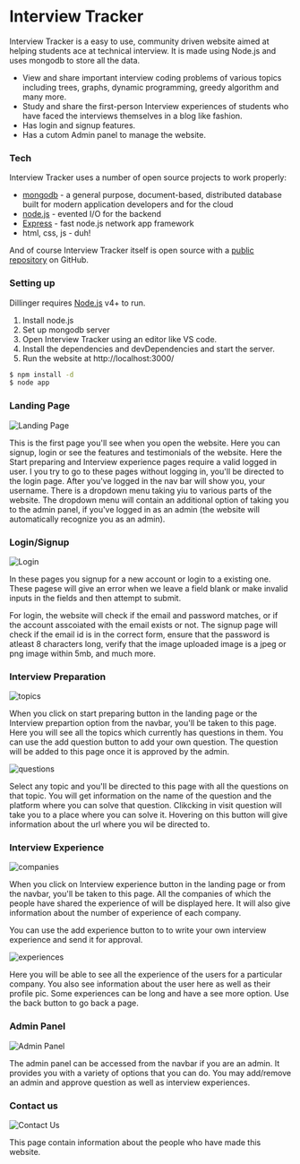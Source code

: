 # Interview Tracker

Interview Tracker is a easy to use, community driven website aimed at helping students ace at technical interview. It is made using Node.js and uses mongodb to store all the data.

  - View and share important interview coding problems of various topics including trees, graphs, dynamic programming, greedy algorithm and many more.
  - Study and share the first-person Interview experiences of students who have faced the interviews themselves in a blog like fashion.
  - Has login and signup features.
  - Has a cutom Admin panel to manage the website.

### Tech

Interview Tracker uses a number of open source projects to work properly:

* [mongodb] - a general purpose, document-based, distributed database built for modern application developers and for the cloud
* [node.js] - evented I/O for the backend
* [Express] - fast node.js network app framework
* html, css, js - duh!

And of course Interview Tracker itself is open source with a [public repository][repo]
on GitHub.

### Setting up

Dillinger requires [Node.js](https://nodejs.org/) v4+ to run.

1. Install node.js
2. Set up mongodb server
3. Open Interview Tracker using an editor like VS code.
4. Install the dependencies and devDependencies and start the server.
5. Run the website at http://localhost:3000/

```sh
$ npm install -d
$ node app
```

### Landing Page

![Landing Page](https://imgur.com/iUmdLou.jpg)

This is the first page you'll see when you open the website. Here you can signup, login or see the features and testimonials of the website. 
Here the Start preparing and Interview experience pages require a valid logged in user. I you try to go to these pages without logging in, you'll be directed to the login page.
After you've logged in the nav bar will show you, your username. There is a dropdown menu taking yiu to various parts of the website. The dropdown menu will contain an additional option of taking you to the admin panel, if you've logged in as an admin (the website will automatically recognize you as an admin).

### Login/Signup

![Login](https://imgur.com/ayiugfA.jpg)

In these pages you signup for a new account or login to a existing one. These pagese will give an error when we leave a field blank or make invalid inputs in the fields and then attempt to submit.

For login, the website will check if the email and password matches, or if the account asscoiated with the email exists or not. The signup page will check if the email id is in the correct form, ensure that the password is atleast 8 characters long, verify that the image uploaded image is a jpeg or png image within 5mb, and much more.
### Interview Preparation

![topics](https://imgur.com/pbHqrOI.jpg)

When you click on start preparing button in the landing page or the Interview prepartion option from the navbar, you'll be taken to this page. Here you will see all the topics which currently has questions in them. 
You can use the add question button to add your own question. The question will be added to this page once it is approved by the admin.

![questions](https://imgur.com/eObrm72.jpg)

Select any topic and you'll be directed to this page with all the questions on that topic. You will get information on the name of the question and the platform where you can solve that question. Clikcking in visit question will take you to a place where you can solve it. Hovering on this button will give information about the url where you wil be directed to.

### Interview Experience

![companies](https://imgur.com/5i7zOm1.jpg)

When you click on Interview experience button in the landing page or from the navbar, you'll be taken to this page. All the companies of which the people have shared the experience of will be displayed here. It will also give information about the number of experience of each company.

You can use the add experience button to to write your own interview experience and send it for approval.

![experiences](https://imgur.com/0K8tbaW.jpg)

Here you will be able to see all the experience of the users for a particular company. You also see information about the user here as well as their profile pic. Some experiences can be long and have a see more option. Use the back button to go back a page.


### Admin Panel

![Admin Panel](https://imgur.com/bwZjD7H.jpg)

The admin panel can be accessed from the navbar if you are an admin. It provides you with a variety of options that you can do.
You may add/remove an admin and approve question as well as interview experiences.

### Contact us

![Contact Us](https://imgur.com/U3CAYSR.jpg)

This page contain information about the people who have made this website.

   [repo]: <https://github.com/RKSM-GIT/interview-tracker>
   [git-repo-url]: <https://github.com/joemccann/dillinger.git>
   [john gruber]: <http://daringfireball.net>
   [df1]: <http://daringfireball.net/projects/markdown/>
   [markdown-it]: <https://github.com/markdown-it/markdown-it>
   [Ace Editor]: <http://ace.ajax.org>
   [node.js]: <http://nodejs.org>
   [express]: <http://expressjs.com>
   [mongodb]: <https://www.mongodb.com>
